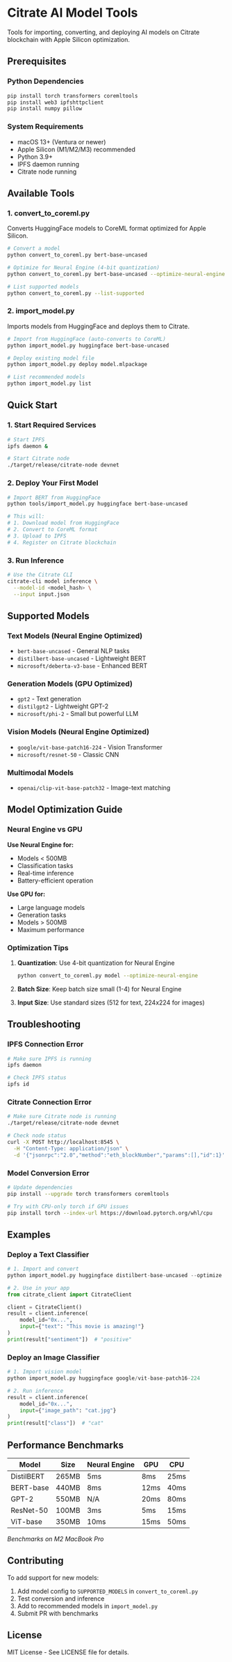 # Citrate AI Model Tools

Tools for importing, converting, and deploying AI models on Citrate blockchain with Apple Silicon optimization.

## Prerequisites

### Python Dependencies
```bash
pip install torch transformers coremltools
pip install web3 ipfshttpclient
pip install numpy pillow
```

### System Requirements
- macOS 13+ (Ventura or newer)
- Apple Silicon (M1/M2/M3) recommended
- Python 3.9+
- IPFS daemon running
- Citrate node running

## Available Tools

### 1. convert_to_coreml.py
Converts HuggingFace models to CoreML format optimized for Apple Silicon.

```bash
# Convert a model
python convert_to_coreml.py bert-base-uncased

# Optimize for Neural Engine (4-bit quantization)
python convert_to_coreml.py bert-base-uncased --optimize-neural-engine

# List supported models
python convert_to_coreml.py --list-supported
```

### 2. import_model.py
Imports models from HuggingFace and deploys them to Citrate.

```bash
# Import from HuggingFace (auto-converts to CoreML)
python import_model.py huggingface bert-base-uncased

# Deploy existing model file
python import_model.py deploy model.mlpackage

# List recommended models
python import_model.py list
```

## Quick Start

### 1. Start Required Services
```bash
# Start IPFS
ipfs daemon &

# Start Citrate node
./target/release/citrate-node devnet
```

### 2. Deploy Your First Model
```bash
# Import BERT from HuggingFace
python tools/import_model.py huggingface bert-base-uncased

# This will:
# 1. Download model from HuggingFace
# 2. Convert to CoreML format
# 3. Upload to IPFS
# 4. Register on Citrate blockchain
```

### 3. Run Inference
```bash
# Use the Citrate CLI
citrate-cli model inference \
  --model-id <model_hash> \
  --input input.json
```

## Supported Models

### Text Models (Neural Engine Optimized)
- `bert-base-uncased` - General NLP tasks
- `distilbert-base-uncased` - Lightweight BERT
- `microsoft/deberta-v3-base` - Enhanced BERT

### Generation Models (GPU Optimized)
- `gpt2` - Text generation
- `distilgpt2` - Lightweight GPT-2
- `microsoft/phi-2` - Small but powerful LLM

### Vision Models (Neural Engine Optimized)
- `google/vit-base-patch16-224` - Vision Transformer
- `microsoft/resnet-50` - Classic CNN

### Multimodal Models
- `openai/clip-vit-base-patch32` - Image-text matching

## Model Optimization Guide

### Neural Engine vs GPU

**Use Neural Engine for:**
- Models < 500MB
- Classification tasks
- Real-time inference
- Battery-efficient operation

**Use GPU for:**
- Large language models
- Generation tasks
- Models > 500MB
- Maximum performance

### Optimization Tips

1. **Quantization**: Use 4-bit quantization for Neural Engine
   ```bash
   python convert_to_coreml.py model --optimize-neural-engine
   ```

2. **Batch Size**: Keep batch size small (1-4) for Neural Engine

3. **Input Size**: Use standard sizes (512 for text, 224x224 for images)

## Troubleshooting

### IPFS Connection Error
```bash
# Make sure IPFS is running
ipfs daemon

# Check IPFS status
ipfs id
```

### Citrate Connection Error
```bash
# Make sure Citrate node is running
./target/release/citrate-node devnet

# Check node status
curl -X POST http://localhost:8545 \
  -H "Content-Type: application/json" \
  -d '{"jsonrpc":"2.0","method":"eth_blockNumber","params":[],"id":1}'
```

### Model Conversion Error
```bash
# Update dependencies
pip install --upgrade torch transformers coremltools

# Try with CPU-only torch if GPU issues
pip install torch --index-url https://download.pytorch.org/whl/cpu
```

## Examples

### Deploy a Text Classifier
```python
# 1. Import and convert
python import_model.py huggingface distilbert-base-uncased --optimize

# 2. Use in your app
from citrate_client import CitrateClient

client = CitrateClient()
result = client.inference(
    model_id="0x...",
    input={"text": "This movie is amazing!"}
)
print(result["sentiment"])  # "positive"
```

### Deploy an Image Classifier
```python
# 1. Import vision model
python import_model.py huggingface google/vit-base-patch16-224

# 2. Run inference
result = client.inference(
    model_id="0x...",
    input={"image_path": "cat.jpg"}
)
print(result["class"])  # "cat"
```

## Performance Benchmarks

| Model | Size | Neural Engine | GPU | CPU |
|-------|------|---------------|-----|-----|
| DistilBERT | 265MB | 5ms | 8ms | 25ms |
| BERT-base | 440MB | 8ms | 12ms | 40ms |
| GPT-2 | 550MB | N/A | 20ms | 80ms |
| ResNet-50 | 100MB | 3ms | 5ms | 15ms |
| ViT-base | 350MB | 10ms | 15ms | 50ms |

*Benchmarks on M2 MacBook Pro*

## Contributing

To add support for new models:

1. Add model config to `SUPPORTED_MODELS` in `convert_to_coreml.py`
2. Test conversion and inference
3. Add to recommended models in `import_model.py`
4. Submit PR with benchmarks

## License

MIT License - See LICENSE file for details.
